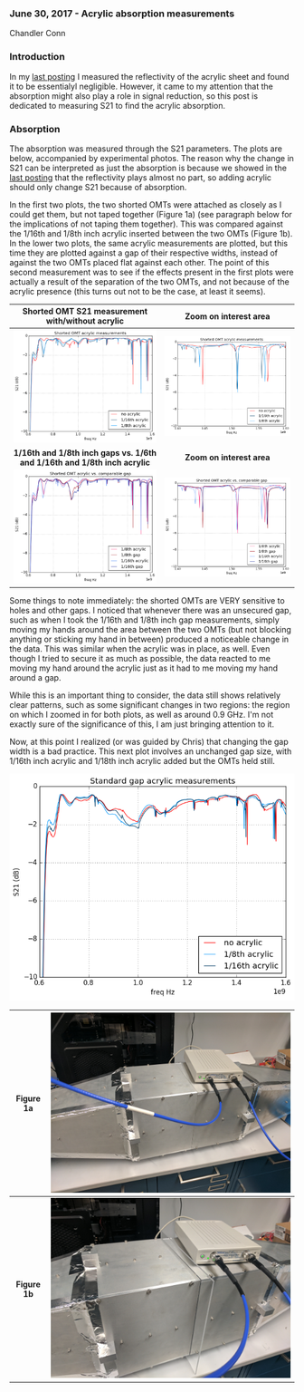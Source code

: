 ### June 30, 2017 - Acrylic absorption measurements

Chandler Conn

### Introduction

In my [last posting](../20170628_Acrylic/index.md) I measured the reflectivity of the acrylic sheet and found it to be essentialyl negligible. However, it came to my attention that the absorption might also play a role in signal reduction, so this post is dedicated to measuring S21 to find the acrylic absorption.

### Absorption

The absorption was measured through the S21 parameters. The plots are below, accompanied by experimental photos. The reason why the change in S21 can be interpreted as just the absorption is because we showed in the [last posting](../20170628_Acrylic/index.md) that the reflectivity plays almost no part, so adding acrylic should only change S21 because of absorption.

In the first two plots, the two shorted OMTs were attached as closely as I could get them, but not taped together (Figure 1a) (see paragraph below for the implications of not taping them together). This was compared against the 1/16th and 1/8th inch acrylic inserted between the two OMTs (Figure 1b). In the lower two plots, the same acrylic measurements are plotted, but this time they are plotted against a gap of their respective widths, instead of against the two OMTs placed flat against each other. The point of this second measurement was to see if the effects present in the first plots were actually a result of the separation of the two OMTs, and not because of the acrylic presence (this turns out not to be the case, at least it seems).

|Shorted OMT S21 measurement with/without acrylic|Zoom on interest area|
|:---:|:---:|
|![alt-text](../20170630_acrylic_absorption/acrylic_flat.png)|![alt-text](../20170630_acrylic_absorption/acrylic_flat_zoom.png)|
|**1/16th and 1/8th inch gaps vs. 1/6th and 1/16th and 1/8th inch acrylic**|**Zoom on interest area**|
|![alt-text](../20170630_acrylic_absorption/acrylic_vs_gaps.png)|![alt-text](../20170630_acrylic_absorption/acrylic_vs_gaps_zoom.png)|

Some things to note immediately: the shorted OMTs are VERY sensitive to holes and other gaps. I noticed that whenever there was an unsecured gap, such as when I took the 1/16th and 1/8th inch gap measurements, simply moving my hands around the area between the two OMTs (but not blocking anything or sticking my hand in between) produced a noticeable change in the data. This was similar when the acrylic was in place, as well. Even though I tried to secure it as much as possible, the data reacted to me moving my hand around the acrylic just as it had to me moving my hand around a gap. 

While this is an important thing to consider, the data still shows relatively clear patterns, such as some significant changes in two regions: the region on which I zoomed in for both plots, as well as around 0.9 GHz. I'm not exactly sure of the significance of this, I am just bringing attention to it.

Now, at this point I realized (or was guided by Chris) that changing the gap width is a bad practice. This next plot involves an unchanged gap size, with 1/16th inch acrylic and 1/18th inch acrylic added but the OMTs held still.

![alt-text](../20170630_acrylic_absorption/standard_gap.png)



|Figure 1a|![alt-text](../20170630_acrylic_absorption/IMG_20170630_130926.jpg)|
|:---:|:---:|
|**Figure 1b**|![alt-text](../20170630_acrylic_absorption/IMG_20170630_131147.jpg)|

